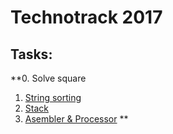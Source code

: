Technotrack 2017
==========
Tasks:
----------------------
**0. Solve square
1. [String sorting](https://github.com/detininroman/Technotrack/tree/master/Shakespeare) 
2. [Stack](https://github.com/detininroman/Technotrack/tree/master/Stack) 
3. [Asembler & Processor](https://github.com/detininroman/Technotrack/tree/master/Processor) **